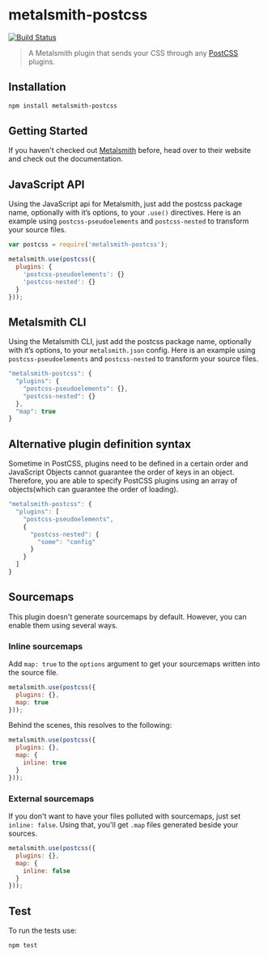 # metalsmith-postcss

[![Build Status](https://travis-ci.org/axa-ch/metalsmith-postcss.svg?branch=master)](https://travis-ci.org/axa-ch/metalsmith-postcss)

> A Metalsmith plugin that sends your CSS
> through any [PostCSS](https://github.com/postcss/postcss) plugins.

## Installation

```sh
npm install metalsmith-postcss
```

## Getting Started

If you haven't checked out [Metalsmith](http://metalsmith.io/) before,
head over to their website and check out the documentation.

## JavaScript API

Using the JavaScript api for Metalsmith,
just add the postcss package name, optionally with it’s
options, to your `.use()` directives. Here is an example
using `postcss-pseudoelements` and `postcss-nested` to
transform your source files.

```js
var postcss = require('metalsmith-postcss');

metalsmith.use(postcss({
  plugins: {
    'postcss-pseudoelements': {}
    'postcss-nested': {}
  }
}));
```

## Metalsmith CLI

Using the Metalsmith CLI, just add the postcss package name,
optionally with it’s options, to your `metalsmith.json` config.
Here is an example using `postcss-pseudoelements` and `postcss-nested`
to transform your source files.

```js
"metalsmith-postcss": {
  "plugins": {
    "postcss-pseudoelements": {},
    "postcss-nested": {}
  },
  "map": true
}
```

## Alternative plugin definition syntax

Sometime in PostCSS, plugins need to be defined in a certain order and JavaScript
Objects cannot guarantee the order of keys in an object. Therefore, you are able
to specify PostCSS plugins using an array of objects(which can guarantee the order
  of loading).

```js
"metalsmith-postcss": {
  "plugins": [
    "postcss-pseudoelements",
    {
      "postcss-nested": {
        "some": "config"
      }
    }
  ]
}
```

## Sourcemaps

This plugin doesn't generate sourcemaps by default. However, you
can enable them using several ways.

### Inline sourcemaps

Add `map: true` to the `options` argument to get your
sourcemaps written into the source file.

```js
metalsmith.use(postcss({
  plugins: {},
  map: true
}));
```

Behind the scenes, this resolves to the following:

```js
metalsmith.use(postcss({
  plugins: {},
  map: {
    inline: true
  }
}));
```

### External sourcemaps

If you don't want to have your files polluted with sourcemaps,
just set `inline: false`. Using that, you'll get `.map` files
generated beside your sources.

```js
metalsmith.use(postcss({
  plugins: {},
  map: {
    inline: false
  }
}));
```

## Test

To run the tests use:

```sh
npm test
```
